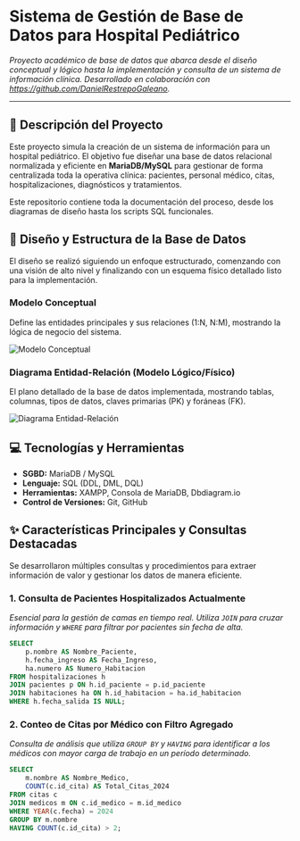 # Sistema de Gestión de Base de Datos para Hospital Pediátrico

*Proyecto académico de base de datos que abarca desde el diseño conceptual y lógico hasta la implementación y consulta de un sistema de información clínica. Desarrollado en colaboración con https://github.com/DanielRestrepoGaleano.*

---

## 🌟 Descripción del Proyecto

Este proyecto simula la creación de un sistema de información para un hospital pediátrico. El objetivo fue diseñar una base de datos relacional normalizada y eficiente en **MariaDB/MySQL** para gestionar de forma centralizada toda la operativa clínica: pacientes, personal médico, citas, hospitalizaciones, diagnósticos y tratamientos.

Este repositorio contiene toda la documentación del proceso, desde los diagramas de diseño hasta los scripts SQL funcionales.

## 🎨 Diseño y Estructura de la Base de Datos

El diseño se realizó siguiendo un enfoque estructurado, comenzando con una visión de alto nivel y finalizando con un esquema físico detallado listo para la implementación.

### Modelo Conceptual
Define las entidades principales y sus relaciones (1:N, N:M), mostrando la lógica de negocio del sistema.

![Modelo Conceptual](2_Diseno_Base_de_Datos/modelo_conceptual.png)

### Diagrama Entidad-Relación (Modelo Lógico/Físico)
El plano detallado de la base de datos implementada, mostrando tablas, columnas, tipos de datos, claves primarias (PK) y foráneas (FK).

![Diagrama Entidad-Relación](2_Diseno_Base_de_Datos/diagrama_entidad_relacion.png)

## 💻 Tecnologías y Herramientas

*   **SGBD:** MariaDB / MySQL
*   **Lenguaje:** SQL (DDL, DML, DQL)
*   **Herramientas:** XAMPP, Consola de MariaDB, Dbdiagram.io
*   **Control de Versiones:** Git, GitHub

## ✨ Características Principales y Consultas Destacadas

Se desarrollaron múltiples consultas y procedimientos para extraer información de valor y gestionar los datos de manera eficiente.

### 1. Consulta de Pacientes Hospitalizados Actualmente
*Esencial para la gestión de camas en tiempo real. Utiliza `JOIN` para cruzar información y `WHERE` para filtrar por pacientes sin fecha de alta.*
```sql
SELECT
    p.nombre AS Nombre_Paciente,
    h.fecha_ingreso AS Fecha_Ingreso,
    ha.numero AS Numero_Habitacion
FROM hospitalizaciones h
JOIN pacientes p ON h.id_paciente = p.id_paciente
JOIN habitaciones ha ON h.id_habitacion = ha.id_habitacion
WHERE h.fecha_salida IS NULL; 
```
### 2. Conteo de Citas por Médico con Filtro Agregado
*Consulta de análisis que utiliza `GROUP BY`  y  `HAVING` para identificar a los médicos con mayor carga de trabajo en un período determinado.*
```sql
SELECT
    m.nombre AS Nombre_Medico,
    COUNT(c.id_cita) AS Total_Citas_2024
FROM citas c
JOIN medicos m ON c.id_medico = m.id_medico
WHERE YEAR(c.fecha) = 2024
GROUP BY m.nombre
HAVING COUNT(c.id_cita) > 2;
 
